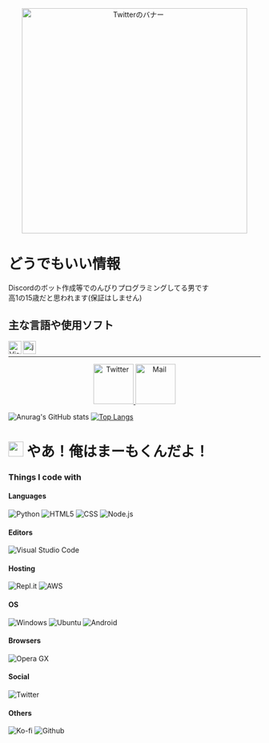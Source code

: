 <div align="center">
  <a href="https://maamokun.cloud">
      <img src="https://cdn.discordapp.com/attachments/800206035532120068/973180102496104478/e3b52232-ee6c-4db3-af43-bea69eec26f0.png" alt="Twitterのバナー" width="450">
    </a>
 </div>
 
# どうでもいい情報
Discordのボット作成等でのんびりプログラミングしてる男です <br>
高1の15歳だと思われます(保証はしません)

## 主な言語や使用ソフト
<img align="left" alt="Visual Studio Code" width="26px" src="https://i.imgur.com/LwSdAlE.png" />

<img align="left" alt="js" width="26px" src="https://i.imgur.com/0nw4gYG.png" />  <br>

---

<div align="center">
  <a href="https://twitter.com/maamo_kun">
      <img src="https://i.imgur.com/dymuNOd.png" alt="Twitter" width="80">
  </a>
  <a href="hello@maamokun.cloud" >
    <img src="https://i.imgur.com/3K0Z67T.png" alt="Mail" width="80">
  </a>
  
</div>

![Anurag's GitHub stats](https://github-readme-stats.vercel.app/api?username=maamokun&show_icons=true&theme=radical)
[![Top Langs](https://github-readme-stats.vercel.app/api/top-langs/?username=maamokun)](https://github.com/anuraghazra/github-readme-stats)


<h1><img src="https://cdn.discordapp.com/attachments/800206035532120068/973174609438462002/b19f5ee6-10e3-458d-8d51-1bab1f9bb72c.png" width="30"/> やあ！俺はまーもくんだよ！</h1>
<h3>Things I code with</h3>
<h4>Languages</h4>
<p>
  <img alt="Python" src="https://img.shields.io/badge/python-3670A0?style=flat-square&logo=python&logoColor=ffdd54" />
  <img alt="HTML5" src="https://img.shields.io/badge/html5-%23E34F26.svg?style=flat-square&logo=html5&logoColor=white" />
  <img alt="CSS" src="https://img.shields.io/badge/css3-%231572B6.svg?style=flat-square&logo=css3&logoColor=white" />
  <img alt="Node.js" src="https://img.shields.io/badge/node.js-6DA55F?style=flat-square&logo=node.js&logoColor=white" />
</p>
<h4>Editors</h4>
<p>
  <img alt="Visual Studio Code" src="https://img.shields.io/badge/Visual%20Studio%20Code-0078d7.svg?style=flat-square&logo=visual-studio-code&logoColor=white" />
</p>
<h4>Hosting</h4>
<p>
  <img alt="Repl.it" src="https://img.shields.io/badge/Replit-667881?style=flat-square&logo=Replit&logoColor=white" />
  <img alt="AWS" src="https://img.shields.io/badge/AWS-232F3E.svg?style=flat-square&logo=Amazon AWS&logoColor=white" />
</p>
<h4>OS</h4>
<p>
  <img alt="Windows" src="https://img.shields.io/badge/Windows-0078D6?style=flat-square&logo=windows&logoColor=white" />
  <img alt="Ubuntu" src="https://img.shields.io/badge/Ubuntu-E95420?style=flat-square&logo=ubuntu&logoColor=white" />
  <img alt="Android" src="https://img.shields.io/badge/Android-3DDC84?style=flat-square&logo=android&logoColor=white" />
</p>
<h4>Browsers</h4>
<p>
  <img alt="Opera GX" src="https://img.shields.io/badge/Opera GX-FF1B2D?style=flat-square&logo=Opera&logoColor=red" />
</p>
<h4>Social</h4>
<p>
  <img alt="Twitter" src="https://img.shields.io/twitter/follow/maamo_kun?label=%40maamo_kun&style=social" />
</p>
<h4>Others</h4>
<p>
  <img alt="Ko-fi" src="https://img.shields.io/badge/Ko--fi-FF5E5B?style=flat-square&logo=Ko-fi&logoColor=white" />
  <img alt="Github" src="https://img.shields.io/badge/github-%23121011.svg?style=flat-square&logo=github&logoColor=white" />
</p>

